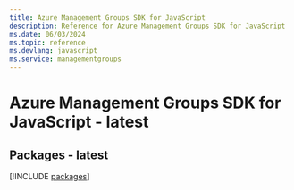 ```yaml
---
title: Azure Management Groups SDK for JavaScript
description: Reference for Azure Management Groups SDK for JavaScript
ms.date: 06/03/2024
ms.topic: reference
ms.devlang: javascript
ms.service: managementgroups
---
```

# Azure Management Groups SDK for JavaScript - latest
## Packages - latest
[!INCLUDE [packages](management-groups-index.md)]
